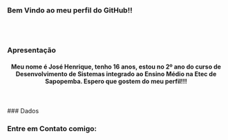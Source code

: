 ### Bem Vindo ao meu perfil do GitHub!!
<br><br>
### Apresentação

<center><h4>Meu nome é José Henrique, tenho 16 anos, estou no 2º ano do curso de Desenvolvimento de Sistemas integrado ao Ensino Médio na Etec de Sapopemba. Espero que gostem do meu perfil!!!</h4></center>
 <br><br> 
### Dados
<br>

### Entre em Contato comigo:
